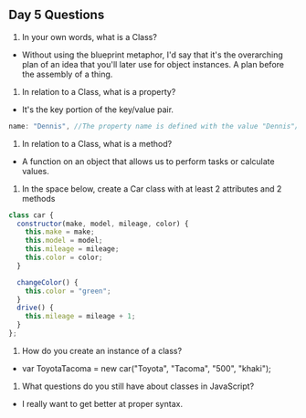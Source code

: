 ## Day 5 Questions

1. In your own words, what is a Class?
- Without using the blueprint metaphor, I'd say that it's the overarching plan of an idea that you'll later use for object instances. A plan before the assembly of a thing.

1. In relation to a Class, what is a property?
- It's the key portion of the key/value pair.
```JavaScript
name: "Dennis", //The property name is defined with the value "Dennis"//
```


1. In relation to a Class, what is a method?
- A function on an object that allows us to perform tasks or calculate values.

1. In the space below, create a Car class with at least 2 attributes and 2 methods
```JavaScript
class car {
  constructor(make, model, mileage, color) {
    this.make = make;
    this.model = model;
    this.mileage = mileage;
    this.color = color;
  }

  changeColor() {
    this.color = "green";
  }
  drive() {
    this.mileage = mileage + 1;
  }
};
```




1. How do you create an instance of a class?
- var ToyotaTacoma = new car("Toyota", "Tacoma", "500", "khaki");

1. What questions do you still have about classes in JavaScript?
- I really want to get better at proper syntax.
